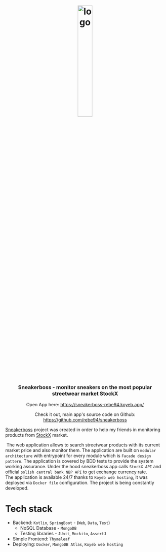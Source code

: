 <h1 align="center">
    <a href="https://sneakerboss-rebe94.koyeb.app/"><img src="https://i.ibb.co/gwGX9Cq/image.jpg" alt="logo" border="0" style="width:30%;"> </a>
</h1>
<h3 align="center">Sneakerboss - monitor sneakers on the most popular streetwear market StockX </h3>
<p align="center">
    Open App here: <a href="https://sneakerboss-rebe94.koyeb.app/">https://sneakerboss-rebe94.koyeb.app/</a></p>
<p align="center">
Check it out, main app's source code on Github: <a href="https://github.com/rebe94/sneakerboss">https://github.com/rebe94/sneakerboss</a></p>



[Sneakerboss](https://sneakerboss-rebe94.koyeb.app/) project was created in order to help my friends in monitoring products from [StockX](https://stockx.com/) market.

​	The web application allows to search streetwear products with its current market price and also monitor them. The application are built on `modular architecture` with entrypoint for every module which is `Facade design pattern`. The application is covered by BDD tests to provide the system working assurance.
Under the hood sneakerboss app calls `StockX API` and official `polish central bank NBP API` to get exchange currency rate.   
The application is available 24/7 thanks to `Koyeb web hosting`, it was deployed via `Docker file` configuration.
The project is being constantly developed.

# Tech stack

- Backend: `Kotlin`, `SpringBoot` - (`Web`, `Data`, `Test`)
  - NoSQL Database - `MongoDB`
  - Testing libraries - `JUnit`, `Mockito`, `AssertJ`
- Simple Frontend: `Thymeleaf`
- Deploying: `Docker`, `MongoDB Atlas`, `Koyeb web hosting`